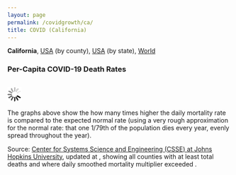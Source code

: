 ```yaml
---
layout: page
permalink: /covidgrowth/ca/
title: COVID (California)
---
```


<link rel="stylesheet" href="/covidgrowth/graph.css">
<script src="https://cdn.jsdelivr.net/npm/moment@2.24.0" defer></script>
<script src="https://cdn.jsdelivr.net/npm/chart.js@2.8.0" defer></script>
<script src="/covidgrowth/ca.min.js" defer></script>

**California**, [USA](/covidgrowth/usa) (by county), [USA](/covidgrowth/state)  (by state), [World](/covidgrowth/world) 

### Per-Capita COVID-19 Death Rates

<section>
  <table id="barChartsElement"></table>
  <img id="spinnerElement" src="/img/spinner32.gif">
</section>

The graphs above show the how many times higher the daily mortality rate is compared to the expected normal rate (using a very rough approximation for the normal rate: that one 1/79th of the population dies every year, evenly spread throughout the year).

Source: [Center for Systems Science and Engineering (CSSE) at Johns Hopkins University][1],
updated at <span id="updateTimeElement"></span>, showing all counties with at least <span id="minTotalDeathsElement"></span> total deaths and where daily smoothed mortality multiplier exceeded <span id="minMortalityMultiplierElement"></span>.

[1]: https://github.com/CSSEGISandData/COVID-19
